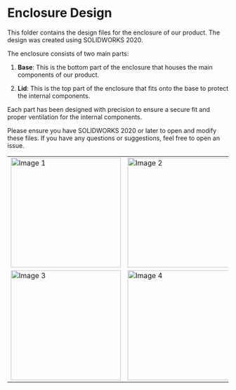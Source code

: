 # Enclosure Design

This folder contains the design files for the enclosure of our product. The design was created using SOLIDWORKS 2020.

The enclosure consists of two main parts:

1. **Base**: This is the bottom part of the enclosure that houses the main components of our product.

2. **Lid**: This is the top part of the enclosure that fits onto the base to protect the internal components.

Each part has been designed with precision to ensure a secure fit and proper ventilation for the internal components.

Please ensure you have SOLIDWORKS 2020 or later to open and modify these files. If you have any questions or suggestions, feel free to open an issue.
<table>
  <tr>
    <td> <img src="https://github.com/PRABUDDHIKAMWR/IOT_Based_Smart_Gas_Leakage_Detector/assets/117188107/a19eb88c-07d4-4a55-8a5b-07d448a582e2" alt="Image 1" style="width: 250px;"/> </td>
    <td> <img src="https://github.com/PRABUDDHIKAMWR/IOT_Based_Smart_Gas_Leakage_Detector/assets/117188107/abcb2ccf-9653-4de8-862f-a23fe0abfa14" alt="Image 2" style="width: 250px;"/> </td>
  </tr>
  <tr>
    <td> <img src="https://github.com/PRABUDDHIKAMWR/IOT_Based_Smart_Gas_Leakage_Detector/assets/117188107/c1b480e4-2834-4976-9f33-cd81c417153e" alt="Image 3" style="width: 250px;"/> </td>
    <td> <img src="https://github.com/PRABUDDHIKAMWR/IOT_Based_Smart_Gas_Leakage_Detector/assets/117188107/d5014135-bb2c-4c5e-9d3d-0ec1dd90d4cc" alt="Image 4" style="width: 250px;"/> </td>
  </tr>
</table>

